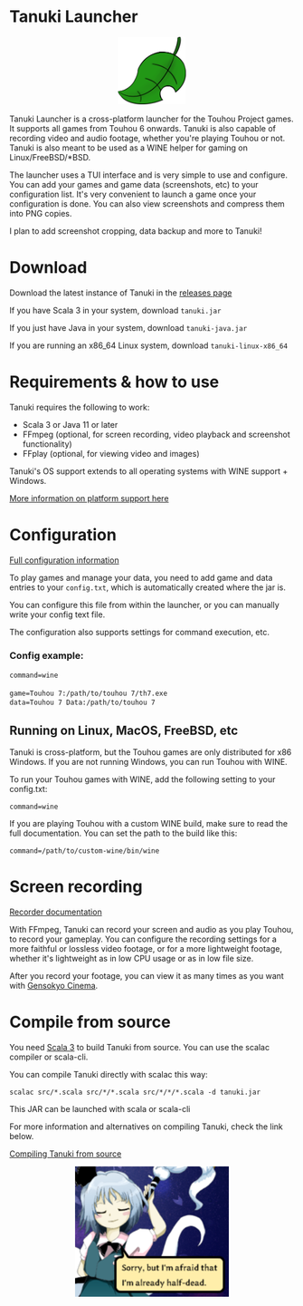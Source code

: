 # Tanuki Launcher

<p align="center">
<img src="images/leaf.png" width="120"/>
</p>

Tanuki Launcher is a cross-platform launcher for the Touhou Project games. It supports all games from Touhou 6 onwards. Tanuki is also capable of recording video and audio footage, whether you're playing Touhou or not. Tanuki is also meant to be used as a WINE helper for gaming on Linux/FreeBSD/*BSD.

The launcher uses a TUI interface and is very simple to use and configure. You can add your games and game data (screenshots, etc) to your configuration list. It's very convenient to launch a game once your configuration is done. You can also view screenshots and compress them into PNG copies.

I plan to add screenshot cropping, data backup and more to Tanuki!

# Download

Download the latest instance of Tanuki in the [releases page](https://github.com/spacebanana420/tanuki/releases)

If you have Scala 3 in your system, download ```tanuki.jar```

If you just have Java in your system, download ```tanuki-java.jar```

If you are running an x86_64 Linux system, download ```tanuki-linux-x86_64```

# Requirements & how to use

Tanuki requires the following to work:
* Scala 3 or Java 11 or later
* FFmpeg (optional, for screen recording, video playback and screenshot functionality)
* FFplay (optional, for viewing video and images)

Tanuki's OS support extends to all operating systems with WINE support + Windows.

[More information on platform support here](doc/platforms.md)

# Configuration

[Full configuration information](doc/config.md)

To play games and manage your data, you need to add game and data entries to your ```config.txt```, which is automatically created where the jar is.

You can configure this file from within the launcher, or you can manually write your config text file.

The configuration also supports settings for command execution, etc.

### Config example:

```
command=wine

game=Touhou 7:/path/to/touhou 7/th7.exe
data=Touhou 7 Data:/path/to/touhou 7
```

## Running on Linux, MacOS, FreeBSD, etc

Tanuki is cross-platform, but the Touhou games are only distributed for x86 Windows. If you are not running Windows, you can run Touhou with WINE.

To run your Touhou games with WINE, add the following setting to your config.txt:
```
command=wine
```

If you are playing Touhou with a custom WINE build, make sure to read the full documentation. You can set the path to the build like this:

```
command=/path/to/custom-wine/bin/wine
```

# Screen recording

[Recorder documentation](doc/recorder.md)

With FFmpeg, Tanuki can record your screen and audio as you play Touhou, to record your gameplay. You can configure the recording settings for a more faithful or lossless video footage, or for a more lightweight footage, whether it's lightweight as in low CPU usage or as in low file size.

After you record your footage, you can view it as many times as you want with [Gensokyo Cinema](doc/movie.md).

# Compile from source

You need [Scala 3](https://scala-lang.org/) to build Tanuki from source. You can use the scalac compiler or scala-cli.

You can compile Tanuki directly with scalac this way:

```
scalac src/*.scala src/*/*.scala src/*/*/*.scala -d tanuki.jar
```
This JAR can be launched with scala or scala-cli

For more information and alternatives on compiling Tanuki, check the link below.

[Compiling Tanuki from source](doc/compile.md)

<p align="center">
<img src="images/youmu.png" height="230"/>
</p>
